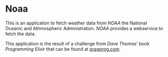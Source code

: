 Noaa
====

This is an application to fetch weather data from *NOAA* the National Oceanic 
and Athmospheric Administration. *NOAA* provides a webservice to fetch the 
data.

This application is the result of a challenge from *Dave Thomas*' book 
*Programming Elixir* that can be found at 
[pragprog.com](https://pragprog.com/book/elixir/programming-elixir). 
